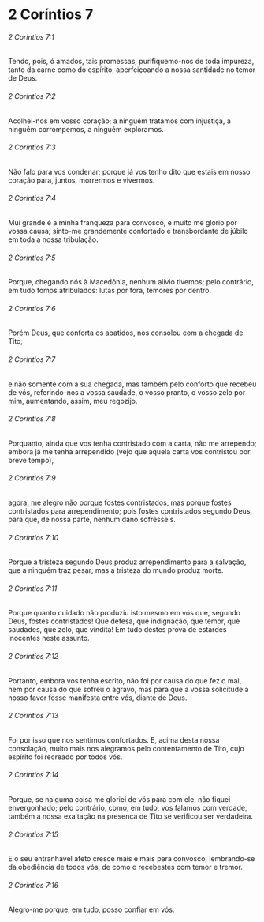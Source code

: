 # 2 Coríntios 7

###### 2 Coríntios 7:1

Tendo, pois, ó amados, tais promessas, purifiquemo-nos de toda impureza, tanto da carne como do espírito, aperfeiçoando a nossa santidade no temor de Deus.

###### 2 Coríntios 7:2

Acolhei-nos em vosso coração; a ninguém tratamos com injustiça, a ninguém corrompemos, a ninguém exploramos.

###### 2 Coríntios 7:3

Não falo para vos condenar; porque já vos tenho dito que estais em nosso coração para, juntos, morrermos e vivermos.

###### 2 Coríntios 7:4

Mui grande é a minha franqueza para convosco, e muito me glorio por vossa causa; sinto-me grandemente confortado e transbordante de júbilo em toda a nossa tribulação.

###### 2 Coríntios 7:5

Porque, chegando nós à Macedônia, nenhum alívio tivemos; pelo contrário, em tudo fomos atribulados: lutas por fora, temores por dentro.

###### 2 Coríntios 7:6

Porém Deus, que conforta os abatidos, nos consolou com a chegada de Tito;

###### 2 Coríntios 7:7

e não somente com a sua chegada, mas também pelo conforto que recebeu de vós, referindo-nos a vossa saudade, o vosso pranto, o vosso zelo por mim, aumentando, assim, meu regozijo.

###### 2 Coríntios 7:8

Porquanto, ainda que vos tenha contristado com a carta, não me arrependo; embora já me tenha arrependido (vejo que aquela carta vos contristou por breve tempo),

###### 2 Coríntios 7:9

agora, me alegro não porque fostes contristados, mas porque fostes contristados para arrependimento; pois fostes contristados segundo Deus, para que, de nossa parte, nenhum dano sofrêsseis.

###### 2 Coríntios 7:10

Porque a tristeza segundo Deus produz arrependimento para a salvação, que a ninguém traz pesar; mas a tristeza do mundo produz morte.

###### 2 Coríntios 7:11

Porque quanto cuidado não produziu isto mesmo em vós que, segundo Deus, fostes contristados! Que defesa, que indignação, que temor, que saudades, que zelo, que vindita! Em tudo destes prova de estardes inocentes neste assunto.

###### 2 Coríntios 7:12

Portanto, embora vos tenha escrito, não foi por causa do que fez o mal, nem por causa do que sofreu o agravo, mas para que a vossa solicitude a nosso favor fosse manifesta entre vós, diante de Deus.

###### 2 Coríntios 7:13

Foi por isso que nos sentimos confortados. E, acima desta nossa consolação, muito mais nos alegramos pelo contentamento de Tito, cujo espírito foi recreado por todos vós.

###### 2 Coríntios 7:14

Porque, se nalguma coisa me gloriei de vós para com ele, não fiquei envergonhado; pelo contrário, como, em tudo, vos falamos com verdade, também a nossa exaltação na presença de Tito se verificou ser verdadeira.

###### 2 Coríntios 7:15

E o seu entranhável afeto cresce mais e mais para convosco, lembrando-se da obediência de todos vós, de como o recebestes com temor e tremor.

###### 2 Coríntios 7:16

Alegro-me porque, em tudo, posso confiar em vós.

